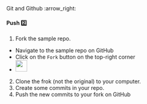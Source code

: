 <link rel="stylesheet" href="{{baseUrl}}/css/textbook.css">

<div class="website-content">

<div id="path">Git and Github :arrow_right: </div>

<div id="title">

#### Push :two:

</div>

<div id="body">

1. Fork the sample repo.

  * Navigate to the sample repo on GitHub
  * Click on the `Fork` button on the top-right corner
  * <img src="{{baseUrl}}/gitAndGithub/push/images/fork.png" height="30" />

2. Clone the frok (not the original) to your computer.
3. Create some commits in your repo.
4. Push the new commits to your fork on GitHub

<tabs>
  <tab header="SourceTree">
    <include src="./sourcetree.md" />
  </tab>
  <tab header="CLI">
    <include src="./cli.md" />
  </tab>
</tabs>

</div>

</div>
